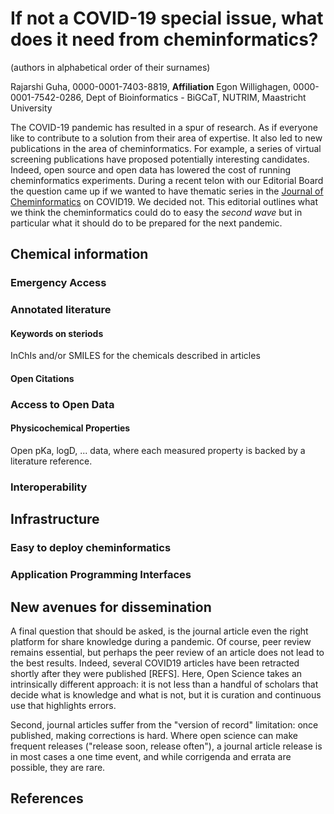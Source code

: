 # If not a COVID-19 special issue, what does it need from cheminformatics?

(authors in alphabetical order of their surnames)

Rajarshi Guha, 0000-0001-7403-8819, **Affiliation**
Egon Willighagen, 0000-0001-7542-0286, Dept of Bioinformatics - BiGCaT, NUTRIM, Maastricht University

The COVID-19 pandemic has resulted in a spur of research. As if everyone like to contribute to a solution
from their area of expertise. It also led to new publications in the area of cheminformatics. For example,
a series of virtual screening publications have proposed potentially interesting candidates. Indeed,
open source and open data has lowered the cost of running cheminformatics experiments. During a recent
telon with our Editorial Board the question came up if we wanted to have thematic series in the 
[Journal of Cheminformatics](https://jcheminf.biomedcentral.com/) on
COVID19. We decided not. This editorial outlines what we think the cheminformatics could do to easy the 
*second wave* but in particular what it should do to be prepared for the next pandemic.

## Chemical information

### Emergency Access



### Annotated literature

#### Keywords on steriods

InChIs and/or SMILES for the chemicals described in articles

#### Open Citations

### Access to Open Data

#### Physicochemical Properties

Open pKa, logD, ... data, where each measured property is backed by a literature reference.

### Interoperability


## Infrastructure

### Easy to deploy cheminformatics

### Application Programming Interfaces


## New avenues for dissemination

A final question that should be asked, is the journal article even the right platform for share
knowledge during a pandemic. Of course, peer review remains essential, but perhaps the peer review
of an article does not lead to the best results. Indeed, several COVID19 articles have been
retracted shortly after they were published [REFS]. Here, Open Science takes an intrinsically
different approach: it is not less than a handful of scholars that decide what is knowledge and
what is not, but it is curation and continuous use that highlights errors.

Second, journal articles
suffer from the "version of record" limitation: once published, making corrections is hard. Where
open science can make frequent releases ("release soon, release often"), a journal article release
is in most cases a one time event, and while corrigenda and errata are possible, they are rare.

## References

<references/>
